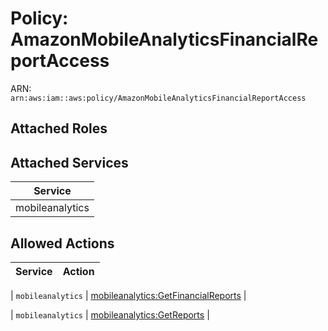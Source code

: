 # Policy: AmazonMobileAnalyticsFinancialReportAccess

ARN: `arn:aws:iam::aws:policy/AmazonMobileAnalyticsFinancialReportAccess`

## Attached Roles

## Attached Services

| Service |
|---------|
| mobileanalytics |

## Allowed Actions

| Service | Action |
|:-------:|--------|

| `mobileanalytics` | [mobileanalytics:GetFinancialReports](../actions.md#mobileanalytics:getfinancialreports) |

| `mobileanalytics` | [mobileanalytics:GetReports](../actions.md#mobileanalytics:getreports) |
